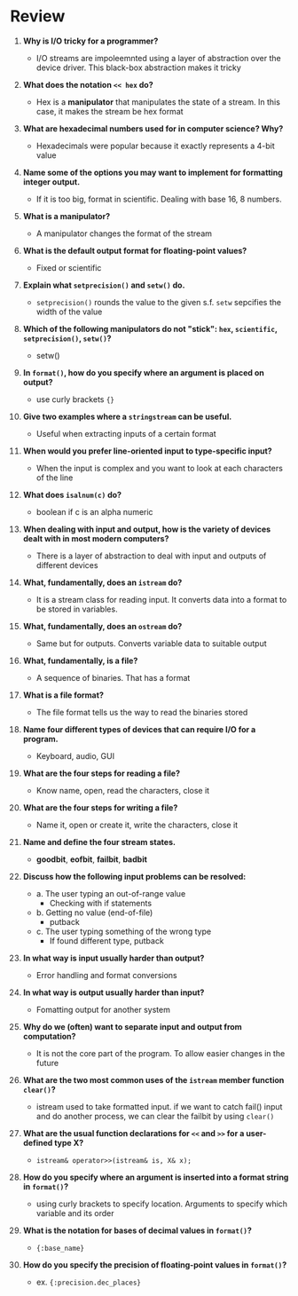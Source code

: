 # Review

1. **Why is I/O tricky for a programmer?**
    - I/O streams are impoleemnted using a layer of abstraction over the device driver. This black-box abstraction makes it tricky


2. **What does the notation `<< hex` do?**
    - Hex is a **manipulator** that manipulates the state of a stream. In this case, it makes the stream be hex format

3. **What are hexadecimal numbers used for in computer science? Why?**
    - Hexadecimals were popular because it exactly represents a 4-bit value

4. **Name some of the options you may want to implement for formatting integer output.**

    - If it is too big, format in scientific. Dealing with base 16, 8 numbers.

5. **What is a manipulator?**

    - A manipulator changes the format of the stream

6. **What is the default output format for floating-point values?**

    - Fixed or scientific

7. **Explain what `setprecision()` and `setw()` do.**

    - `setprecision()` rounds the value to the given s.f. `setw` sepcifies the width of the value

8. **Which of the following manipulators do not "stick": `hex`, `scientific`, `setprecision()`, `setw()`?**

    - setw()

9. **In `format()`, how do you specify where an argument is placed on output?**

    - use curly brackets `{}`

10. **Give two examples where a `stringstream` can be useful.**

    - Useful when extracting inputs of a certain format

11. **When would you prefer line-oriented input to type-specific input?**

    - When the input is complex and you want to look at each characters of the line

12. **What does `isalnum(c)` do?**

    - boolean if c is an alpha numeric

13. **When dealing with input and output, how is the variety of devices dealt with in most modern computers?**

    - There is a layer of abstraction to deal with input and outputs of different devices

14. **What, fundamentally, does an `istream` do?**

    - It is a stream class for reading input. It converts data into a format to be stored in variables.

15. **What, fundamentally, does an `ostream` do?**

    - Same but for outputs. Converts variable data to suitable output

16. **What, fundamentally, is a file?**

    - A sequence of binaries. That has a format

17. **What is a file format?**

    - The file format tells us the way to read the binaries stored

18. **Name four different types of devices that can require I/O for a program.**

    - Keyboard, audio, GUI

19. **What are the four steps for reading a file?**

    - Know name, open, read the characters, close it

20. **What are the four steps for writing a file?**

    - Name it, open or create it, write the characters, close it

21. **Name and define the four stream states.**

    - **goodbit**, **eofbit**, **failbit**, **badbit**

22. **Discuss how the following input problems can be resolved:**
    - a. The user typing an out-of-range value
        - Checking with if statements
    - b. Getting no value (end-of-file)
        - putback
    - c. The user typing something of the wrong type
        - If found different type, putback

23. **In what way is input usually harder than output?**

    - Error handling and format conversions

24. **In what way is output usually harder than input?**
    - Fomatting output for another system

25. **Why do we (often) want to separate input and output from computation?**

    - It is not the core part of the program. To allow easier changes in the future

26. **What are the two most common uses of the `istream` member function `clear()`?**

    - istream used to take formatted input. if we want to catch fail() input and do another process, we can clear the failbit by using `clear()`

27. **What are the usual function declarations for `<<` and `>>` for a user-defined type X?**

    - `istream& operator>>(istream& is, X& x);`

28. **How do you specify where an argument is inserted into a format string in `format()`?**

    - using curly brackets to specify location. Arguments to specify which variable and its order

29. **What is the notation for bases of decimal values in `format()`?**

    - `{:base_name}`

30. **How do you specify the precision of floating-point values in `format()`?**

    - ex. `{:precision.dec_places}`
